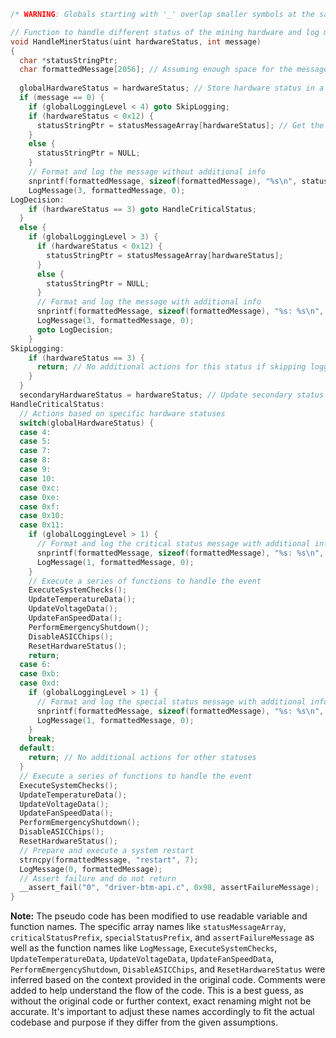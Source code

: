 ```c
/* WARNING: Globals starting with '_' overlap smaller symbols at the same address */

// Function to handle different status of the mining hardware and log messages
void HandleMinerStatus(uint hardwareStatus, int message)
{
  char *statusStringPtr;
  char formattedMessage[2056]; // Assuming enough space for the message (local_818 + uStack_814 + local_810)
  
  globalHardwareStatus = hardwareStatus; // Store hardware status in a global variable
  if (message == 0) {
    if (globalLoggingLevel < 4) goto SkipLogging;
    if (hardwareStatus < 0x12) {
      statusStringPtr = statusMessageArray[hardwareStatus]; // Get the status string using the hardware status
    }
    else {
      statusStringPtr = NULL;
    }
    // Format and log the message without additional info
    snprintf(formattedMessage, sizeof(formattedMessage), "%s\n", statusStringPtr);
    LogMessage(3, formattedMessage, 0);
LogDecision:
    if (hardwareStatus == 3) goto HandleCriticalStatus;
  }
  else {
    if (globalLoggingLevel > 3) {
      if (hardwareStatus < 0x12) {
        statusStringPtr = statusMessageArray[hardwareStatus];
      }
      else {
        statusStringPtr = NULL;
      }
      // Format and log the message with additional info
      snprintf(formattedMessage, sizeof(formattedMessage), "%s: %s\n", statusStringPtr, message);
      LogMessage(3, formattedMessage, 0);
      goto LogDecision;
    }
SkipLogging:
    if (hardwareStatus == 3) {
      return; // No additional actions for this status if skipping logging
    }
  }
  secondaryHardwareStatus = hardwareStatus; // Update secondary status global variable
HandleCriticalStatus:
  // Actions based on specific hardware statuses
  switch(globalHardwareStatus) {
  case 4:
  case 5:
  case 7:
  case 8:
  case 9:
  case 10:
  case 0xc:
  case 0xe:
  case 0xf:
  case 0x10:
  case 0x11:
    if (globalLoggingLevel > 1) {
      // Format and log the critical status message with additional info
      snprintf(formattedMessage, sizeof(formattedMessage), "%s: %s\n", criticalStatusPrefix, message);
      LogMessage(1, formattedMessage, 0);
    }
    // Execute a series of functions to handle the event
    ExecuteSystemChecks();
    UpdateTemperatureData();
    UpdateVoltageData();
    UpdateFanSpeedData();
    PerformEmergencyShutdown();
    DisableASICChips();
    ResetHardwareStatus();
    return;
  case 6:
  case 0xb:
  case 0xd:
    if (globalLoggingLevel > 1) {
      // Format and log the special status message with additional info
      snprintf(formattedMessage, sizeof(formattedMessage), "%s: %s\n", specialStatusPrefix, message);
      LogMessage(1, formattedMessage, 0);
    }
    break;
  default:
    return; // No additional actions for other statuses
  }
  // Execute a series of functions to handle the event
  ExecuteSystemChecks();
  UpdateTemperatureData();
  UpdateVoltageData();
  UpdateFanSpeedData();
  PerformEmergencyShutdown();
  DisableASICChips();
  ResetHardwareStatus();
  // Prepare and execute a system restart
  strncpy(formattedMessage, "restart", 7);
  LogMessage(0, formattedMessage);
  // Assert failure and do not return
  __assert_fail("0", "driver-btm-api.c", 0x98, assertFailureMessage);
}
```

**Note:** The pseudo code has been modified to use readable variable and function names. The specific array names like `statusMessageArray`, `criticalStatusPrefix`, `specialStatusPrefix`, and `assertFailureMessage` as well as the function names like `LogMessage`, `ExecuteSystemChecks`, `UpdateTemperatureData`, `UpdateVoltageData`, `UpdateFanSpeedData`, `PerformEmergencyShutdown`, `DisableASICChips`, and `ResetHardwareStatus` were inferred based on the context provided in the original code. Comments were added to help understand the flow of the code. This is a best guess, as without the original code or further context, exact renaming might not be accurate. It's important to adjust these names accordingly to fit the actual codebase and purpose if they differ from the given assumptions.